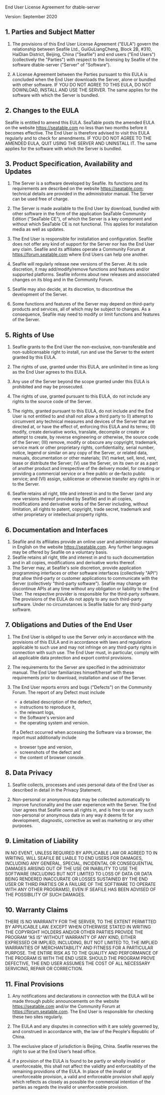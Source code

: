 End User License Agreement for dtable-server

Version: September 2020

## 1. Parties and Subject Matter
1. The provisions of this End User License Agreement ("EULA") govern the relationship between Seafile Ltd., GuiGuLiangCheng, Block 2B, #310, HaiDian District, Beijing, China ("Seafile") and end users ("End Users") (collectively the "Parties") with respect to the licensing by Seafile of the software dtable-server ("Server" of "Software").

2. A License Agreement between the Parties pursuant to this EULA is concluded when the End User downloads the Server, alone or bundled with other software. IF YOU DO NOT AGREE TO THIS EULA, DO NOT DOWNLOAD, INSTALL AND USE THE SERVER. The same applies for the software with which the Server is bundled.

## 2. Changes to the EULA
Seafile is entitled to amend this EULA. SeaTable posts the amended EULA on the website https://seatable.com no less than two months before it becomes effective. The End User is therefore advised to visit this EULA regularly and to check for amendments. IF YOU DO NOT AGREE TO THE AMENDED EULA, QUIT USING THE SERVER AND UNINSTALL IT. The same applies for the software with which the Server is bundled.

## 3. Product Specification, Availability and Updates
1. The Server is a software developed by Seafile. Its functions and its requirements are described on the website https://seatable.com; technical details are provided in the administrator manual. The Server can be used free of charge. 

2. The Server is made available to the End User by download, bundled with other software in the form of the application SeaTable Community Edition ("SeaTable CE"), of which the Server is a key component and without which SeaTable CE is not functional.  This applies for installation media as well as updates.

3. The End User is responsible for installation and configuration. Seafile does not offer any kind of support for the Server nor has the End User any claim. Seafile and its affiliates operate a Community Forum at https://forum.seatable.com where End Users can help one another.

4. Seafile will regularly release new versions of the Server. At its sole discretion, it may add/modify/remove functions and features and/or supported platforms. Seafile informs about new releases and associated changes on its blog and in the Community Forum. 

5. Seafile may also decide, at its discretion, to discontinue the development of the Server.

6. Some functions and features of the Server may depend on third-party products and services, all of which may be subject to changes. As a consequence, Seafile may need to modify or limit functions and features of the Server.

## 5. Rights of Use
1. Seafile grants to the End User the non-exclusive, non-transferable and non-sublicensable right to install, run and use the Server to the extent granted by this EULA.

2. The rights of use, granted under this EULA, are unlimited in time as long as the End User agrees to this EULA.

3. Any use of the Server beyond the scope granted under this EULA is prohibited and may be prosecuted.

4. The rights of use, granted pursuant to this EULA, do not include any rights to the source code of the Server.

5. The rights, granted pursuant to this EULA, do not include and the End User is not entitled to and shall not allow a third party to
(I) attempt to circumvent any technical measures and devices of the Server that are directed at, or have the effect of, enforcing this EULA and its terms;
(II) modify, create derivative works, translate, decompile or create or attempt to create, by reverse engineering or otherwise, the source code of the Server; 
(III) remove, modify or obscure any copyright, trademark, service mark or other proprietary rights, confidentiality, serial number, notice, legend or similar on any copy of the Server, or related data, manuals, documentation or other materials; 
(IV) market, sell, lend, rent, lease or distribute the Server;
(V) use the Server, on its own or as a part of another product and irrespective of the delivery model, for creating or providing a commercial service or a free public or de-facto public service; and
(VI) assign, sublicense or otherwise transfer any rights in or to the Server.

6. Seafile retains all right, title and interest in and to the Server (and any new versions thereof provided by Seafile) and in all copies, modifications and derivative works of the Server including, without limitation, all rights to patent, copyright, trade secret, trademark and other proprietary or intellectual property rights.


## 6. Documentation and Interfaces
1. Seafile and its affiliates provide an online user and administrator manual in English on the website https://seatable.com. Any further languages may be offered by Seafile on a voluntary basis. 
2. Seafile retains all right, title and interest in and to such documentation and in all copies, modifications and derivative works thereof.
3. The Server may, at Seafile's sole discretion, provide application programming interfaces or other software interfaces (collectively "API") that allow third-party or customer applications to communicate with the Server (collectively "third-party software"). Seafile may change or discontinue APIs at any time without any obligation or liability to the End User. The respective provider is responsible for the third-party software. The provisions of the EULA do not apply to any such third-party software. Under no circumstances is Seafile liable for any third-party software.

## 7. Obligations and Duties of the End User
1. The End User is obliged to use the Server only in accordance with the provisions of this EULA and in accordance with laws and regulations applicable to such use and may not infringe on any third-party rights in connection with such use. The End User must, in particular, comply with all applicable data protection and export control provisions.

2. The requirements for the Server are specified in the administrator manual. The End User familiarizes himself/hersef with these requirements prior to download, installation and use of the Server.

3. The End User reports errors and bugs ("Defects") on the Community Forum. The report of any Defect must include

   * a detailed description of the defect,
   * instructions to reproduce it,
   * the relevant logs,
   * the Software's version and
   * the operating system and version. 

   If a Defect occurred when accessing the Software via a browser, the report must additionally include

   * browser type and version,
   * screenshots of the defect and
   * the content of browser console.

## 8. Data Privacy
1. Seafile collects, processes and uses personal data of the End User as described in detail in the Privacy Statement.

2. Non-personal or anonymous data may be collected automatically to improve functionality and the user experience with the Server. The End User agrees that Seafile owns all rights in, and is free to use any such non-personal or anonymous data in any way it deems fit for development, diagnostic, corrective as well as marketing or any other purposes.


## 9. Limitation of Liability
IN NO EVENT, UNLESS REQUIRED BY APPLICABLE LAW OR AGREED TO IN WRITING, WILL SEAFILE BE LIABLE TO END USERS FOR DAMAGES, INCLUDING ANY GENERAL, SPECIAL, INCIDENTAL OR CONSEQUENTIAL DAMAGES ARISING OUT OF THE USE OR INABILITY TO USE THE SOFTWARE (INCLUDING BUT NOT LIMITED TO LOSS OF DATA OR DATA BEING RENDERED INACCURATE OR LOSSES SUSTAINED BY THE END USER OR THIRD PARTIES OR A FAILURE OF THE SOFTWARE TO OPERATE WITH ANY OTHER PROGRAMS), EVEN IF SEAFILE HAS BEEN ADVISED OF THE POSSIBILITY OF SUCH DAMAGES.

## 10. Warranty Claims
THERE IS NO WARRANTY FOR THE SERVER, TO THE EXTENT PERMITTED BY APPLICABLE LAW. EXCEPT WHEN OTHERWISE STATED IN WRITING THE COPYRIGHT HOLDERS AND/OR OTHER PARTIES PROVIDE THE PROGRAM “AS IS” WITHOUT WARRANTY OF ANY KIND, EITHER EXPRESSED OR IMPLIED, INCLUDING, BUT NOT LIMITED TO, THE IMPLIED WARRANTIES OF MERCHANTABILITY AND FITNESS FOR A PARTICULAR PURPOSE. THE ENTIRE RISK AS TO THE QUALITY AND PERFORMANCE OF THE PROGRAM IS WITH THE END USER. SHOULD THE PROGRAM PROVE DEFECTIVE, THE END USER ASSUMES THE COST OF ALL NECESSARY SERVICING, REPAIR OR CORRECTION.

## 11. Final Provisions
1. Any notifications and declarations in connection with the EULA will be made through public announcements on the website https://seatable.com and/or the Community Forum at https://forum.seatable.com. The End User is responsible for checking these two sites regularly.

2. The EULA and any disputes in connection with it are solely governed by, and construed in accordance with, the law of the People's Republic of China.

3. The exclusive place of jurisdiction is Beijing, China. Seafile reserves the right to sue at the End User’s head office.

4. If a provision of the EULA is found to be partly or wholly invalid or unenforceable, this shall not affect the validity and enforceablity of the remaining providions of the EULA. In place of the invalid or unenforceable provision, a valid and enforceable provision shall apply which reflects as closely as possible the commercial intention of the parties as regards the invalid or unenforceable provision.

